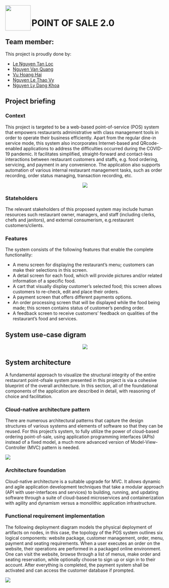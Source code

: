 <img align="left" width="80" height="80" src="https://github.com/vy-nguyenlethao0510/HCMUT_CSE_POS_2.0/blob/hai/SoftwareReport/R/REPORT/Logo-BK.png">

# POINT OF SALE 2.0

## Team member:
This project is proudly done by:
* [Le Nguyen Tan Loc](https://github.com/leloc0609)
* [Nguyen Van Quang](https://github.com/quangnguyen310)
* [Vu Hoang Hai](https://github.com/DaTha7)
* [Nguyen Le Thao Vy](https://github.com/vy-nguyenlethao0510)
* [Nguyen Ly Dang Khoa](https://github.com/Khoabk) <br />

## Project briefing

### Context
This project is targeted to be a web-based point-of-service (POS) system that empowers restaurants administrative with class management tools in order to operate their business efficiently.
Apart from the regular dine-in service mode, this system also incorporates Internet-based and QRcode-enabled applications to address the difficulties occurred during the COVID-19 pandemic. It
facilitates simplified, straight-forward and contact-less interactions between restaurant customers
and staffs, e.g. food ordering, servicing, and payment in any convenience. The application also supports automation of various internal restaurant management tasks, such as order recording, order
status managing, transaction recording, etc.

<p align="center">
<img src="https://github.com/vy-nguyenlethao0510/HCMUT_CSE_POS_2.0/blob/hai/SoftwareReport/R/REPORT/61017fc978f5606b7f0ee2de_aloha-essentials-and-silver-no-orderpay-p-800.png">
</p>

### Stateholders

The relevant stakeholders of this proposed system may include human resources such restaurant owner, managers, and staff (including clerks, chefs and janitors), and external consumerism, e.g.restaurant customers/clients.

### Features
The system consists of the following features that enable the complete functionality:
* A menu screen for displaying the restaurant’s menu; customers can make their selections in
this screen.
* A detail screen for each food, which will provide pictures and/or related information of a
specific food.
* A cart that visually display customer’s selected food; this screen allows customers to re-check,
edit and place their orders.
* A payment screen that offers different payments options.
* An order processing screen that will be displayed while the food being made; this screen contains status of customer’s pending order.
* A feedback screen to receive customers’ feedback on qualities of the restaurant’s food and
services.

## System use-case digram 
<p align="center">
<img src="https://github.com/vy-nguyenlethao0510/HCMUT_CSE_POS_2.0/blob/hai/SoftwareReport/R/REPORT/259243473_617353449353167_471014773977634987_n.png" >
</p>

## System architecture

A fundamental approach to visualize the structural integrity of the entire restaurant point-ofsale system presented in this project is via a cohesive blueprint of the overall architecture. In this
section, all of the foundational components of the application are described in detail, with reasoning
of choice and facilitation.

### Cloud-native architecture pattern
There are numerous architectural patterns that capture the design structures of various systems
and elements of software so that they can be reused. For this project’s system, to fully utilize the
power of cloud-based ordering point-of-sale, using application programming interfaces (APIs) instead
of a fixed model, a much more advanced version of Model-View-Controller (MVC) pattern is needed.

<img src="https://github.com/vy-nguyenlethao0510/HCMUT_CSE_POS_2.0/blob/hai/SoftwareReport/R/REPORT/Cloud-native%20Arch.png">

### Architecture foundation
Cloud-native architecture is a suitable upgrade for MVC. It allows dynamic and agile application
development techniques that take a modular approach (API with user-interfaces and services) to
building, running, and updating software through a suite of cloud-based microservices and containerization with agility and dynamism versus a monolithic application infrastructure.

### Functional requirement implementation

The following deployment diagram models the physical deployment of artifacts on nodes, in
this case, the topology of the POS system outlines six logical components: website package, customer management, order, menu, payment and seating requirements.
When a user executes an order on the website, their operations are performed in a packaged
online environment. One can visit the website, browse through a list of menus, make order and
seating reservation, while optionally choose to sign up or sign in to their account. After everything is completed, the payment system shall be activated and can access the customer database if
prompted.

<img src="https://github.com/vy-nguyenlethao0510/HCMUT_CSE_POS_2.0/blob/hai/SoftwareReport/R/REPORT/functrq.png">
